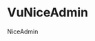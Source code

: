 # VuNiceAdmin
NiceAdmin

<link rel="stylesheet" href="https://cdn.jsdelivr.net/npm/bootstrap-icons@1.10.5/font/bootstrap-icons.css">
